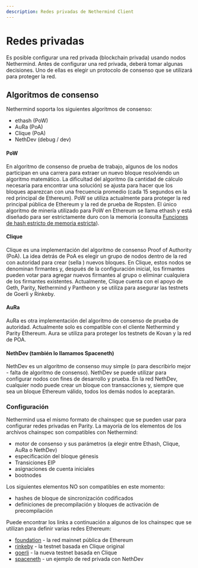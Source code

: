 ```yaml
---
description: Redes privadas de Nethermind Client
---
```


# Redes privadas

Es posible configurar una red privada \(blockchain privada\) usando nodos Nethermind. Antes de configurar una red privada, deberá tomar algunas decisiones. Uno de ellas es elegir un protocolo de consenso que se utilizará para proteger la red.

## Algoritmos de consenso

Nethermind soporta los siguientes algoritmos de consenso:

* ethash \(PoW\)
* AuRa \(PoA\)
* Clique \(PoA\)
* NethDev \(debug / dev\)

#### PoW

En algoritmo de consenso de prueba de trabajo, algunos de los nodos participan en una carrera para extraer un nuevo bloque resolviendo un algoritmo matemático. La dificultad del algoritmo \(la cantidad de cálculo necesaria para encontrar una solución\) se ajusta para hacer que los bloques aparezcan con una frecuencia promedio \(cada 15 segundos en la red principal de Ethereum\). PoW se utiliza actualmente para proteger la red principal pública de Ethereum y la red de prueba de Ropsten. El único algoritmo de minería utilizado para PoW en Ethereum se llama ethash y está diseñado para ser estrictamente duro con la memoria \(consulta [Funciones de hash estricto de memoria estricta](http://www.hashcash.org/papers/memohash.pdf)\).

#### Clique

Clique es una implementación del algoritmo de consenso Proof of Authority \(PoA\). La idea detrás de PoA es elegir un grupo de nodos dentro de la red con autoridad para crear \(sella \) nuevos bloques. En Clique, estos nodos se denominan firmantes y, después de la configuración inicial, los firmantes pueden votar para agregar nuevos firmantes al grupo o eliminar cualquiera de los firmantes existentes. Actualmente, Clique cuenta con el apoyo de Geth, Parity, Nethermind y Pantheon y se utiliza para asegurar las testnets de Goerli y Rinkeby.

#### AuRa

AuRa es otra implementación del algoritmo de consenso de prueba de autoridad. Actualmente solo es compatible con el cliente Nethermind y Parity Ethereum. Aura se utiliza para proteger los testnets de Kovan y la red de POA.

#### NethDev \(también lo llamamos Spaceneth\)

NethDev es un algoritmo de consenso muy simple \(o para describirlo mejor - falta de algoritmo de consenso\). NethDev se puede utilizar para configurar nodos con fines de desarrollo y prueba. En la red NethDev, cualquier nodo puede crear un bloque con transacciones y, siempre que sea un bloque Ethereum válido, todos los demás nodos lo aceptarán.

### Configuración

Nethermind usa el mismo formato de chainspec que se pueden usar para configurar redes privadas en Parity. La mayoría de los elementos de los archivos chainspec son compatibles con Nethermind:

* motor de consenso y sus parámetros \(a elegir entre Ethash, Clique, AuRa o NethDev\)
* especificación del bloque génesis
* Transiciones EIP
* asignaciones de cuenta iniciales
* bootnodes

Los siguientes elementos NO son compatibles en este momento:

* hashes de bloque de sincronización codificados
* definiciones de precompilación y bloques de activación de precompilación

Puede encontrar los links a continuación a algunos de los chainspec que se utilizan para definir varias redes Ethereum:

* [foundation](https://github.com/NethermindEth/nethermind/blob/09389fc28b37605acc5eaed764d3e973969fe319/src/Nethermind/Chains/foundation.json) - la red mainnet pública de Ethereum
* [rinkeby](https://github.com/NethermindEth/nethermind/blob/09389fc28b37605acc5eaed764d3e973969fe319/src/Nethermind/Chains/rinkeby.json) - la testnet basada en Clique original
* [goerli](https://github.com/NethermindEth/nethermind/blob/09389fc28b37605acc5eaed764d3e973969fe319/src/Nethermind/Chains/goerli.json) - la nueva testnet basada en Clique
* [spaceneth](https://github.com/NethermindEth/nethermind/blob/09389fc28b37605acc5eaed764d3e973969fe319/src/Nethermind/Chains/spaceneth.json) - un ejemplo de red privada con NethDev

